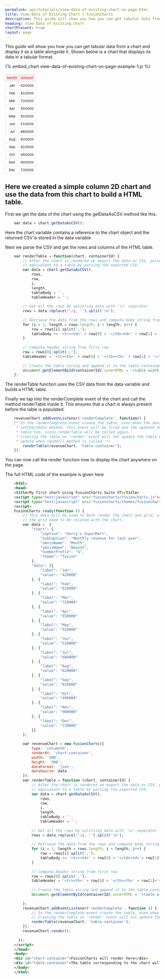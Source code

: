```yaml
---
permalink: api/tutorials/view-data-of-existing-chart-on-page.html
title: View Data of Existing Chart | FusionCharts
description: This guide will show you how you can get tabular data from a chart and display it as a table alongside it.
heading: View Data of Existing Chart
chartPresent: true
layout: page
---
```


This guide will show you how you can get tabular data from a chart and display it as a table alongside it. Shown below is a chart that displays its data in a tabular format.

{% embed_chart view-data-of-existing-chart-on-page-example-1.js %}

<table>
<tr><td style="padding:5px; text-align:center; border:1px solid #e7e7e7; background-color:#f0f0f0; font-size:11px; color:#ff0000">Month</td><td style="padding:5px; text-align:center; border:1px solid #e7e7e7; background-color:#f0f0f0; font-size:11px; color:#ff0000">Amount
</td></tr><tr><td style="padding:5px; text-align:center; border:1px solid #e7e7e7; background-color:##F5F5F5; font-size:11px;">Jan</td><td style="padding:5px; text-align:center; border:1px solid #e7e7e7; background-color:##F5F5F5; font-size:11px;">420000
</td></tr><tr><td style="padding:5px; text-align:center; border:1px solid #e7e7e7; background-color:##F5F5F5; font-size:11px;">Feb</td><td style="padding:5px; text-align:center; border:1px solid #e7e7e7; background-color:##F5F5F5; font-size:11px;">810000
</td></tr><tr><td style="padding:5px; text-align:center; border:1px solid #e7e7e7; background-color:##F5F5F5; font-size:11px;">Mar</td><td style="padding:5px; text-align:center; border:1px solid #e7e7e7; background-color:##F5F5F5; font-size:11px;">720000
</td></tr><tr><td style="padding:5px; text-align:center; border:1px solid #e7e7e7; background-color:##F5F5F5; font-size:11px;">Apr</td><td style="padding:5px; text-align:center; border:1px solid #e7e7e7; background-color:##F5F5F5; font-size:11px;">550000
</td></tr><tr><td style="padding:5px; text-align:center; border:1px solid #e7e7e7; background-color:##F5F5F5; font-size:11px;">May</td><td style="padding:5px; text-align:center; border:1px solid #e7e7e7; background-color:##F5F5F5; font-size:11px;">910000
</td></tr><tr><td style="padding:5px; text-align:center; border:1px solid #e7e7e7; background-color:##F5F5F5; font-size:11px;">Jun</td><td style="padding:5px; text-align:center; border:1px solid #e7e7e7; background-color:##F5F5F5; font-size:11px;">510000
</td></tr><tr><td style="padding:5px; text-align:center; border:1px solid #e7e7e7; background-color:##F5F5F5; font-size:11px;">Jul</td><td style="padding:5px; text-align:center; border:1px solid #e7e7e7; background-color:##F5F5F5; font-size:11px;">680000
</td></tr><tr><td style="padding:5px; text-align:center; border:1px solid #e7e7e7; background-color:##F5F5F5; font-size:11px;">Aug</td><td style="padding:5px; text-align:center; border:1px solid #e7e7e7; background-color:##F5F5F5; font-size:11px;">620000
</td></tr><tr><td style="padding:5px; text-align:center; border:1px solid #e7e7e7; background-color:##F5F5F5; font-size:11px;">Sep</td><td style="padding:5px; text-align:center; border:1px solid #e7e7e7; background-color:##F5F5F5; font-size:11px;">610000
</td></tr><tr><td style="padding:5px; text-align:center; border:1px solid #e7e7e7; background-color:##F5F5F5; font-size:11px;">Oct</td><td style="padding:5px; text-align:center; border:1px solid #e7e7e7; background-color:##F5F5F5; font-size:11px;">490000
</td></tr><tr><td style="padding:5px; text-align:center; border:1px solid #e7e7e7; background-color:##F5F5F5; font-size:11px;">Nov</td><td style="padding:5px; text-align:center; border:1px solid #e7e7e7; background-color:##F5F5F5; font-size:11px;">900000
</td></tr><tr><td style="padding:5px; text-align:center; border:1px solid #e7e7e7; background-color:##F5F5F5; font-size:11px;">Dec</td><td style="padding:5px; text-align:center; border:1px solid #e7e7e7; background-color:##F5F5F5; font-size:11px;">730000</td></tr>
</table>


## Here we created a simple column 2D chart and use the data from this chart to build a HTML table.

First we get the data of the chart using the getDataAsCSV method like this.

```javascript
	var data = chart.getDataAsCSV(); 
```

Here the chart variable contains a reference to the chart object and the returned CSV is stored in the data variable

Next we parse the CSV and get the rows and columns of the HTML table.


```javascript
	var renderTable = function(chart, containerId) {
	    // After the chart is rendered we export the data as CSV, parse it and then create a markup
	    // equivalent to a table by parsing the exported CSV.
	    var data = chart.getDataAsCSV(),
	        rows,
	        row,
	        i,
	        length,
	        tableBody = '',
	        tableHeader = '';
	 
	    // Get all the rows by splitting data with '\n' seperator
	    rows = data.replace(/"/g, '').split('\n');
	 
	    // Retrieve the data from the rows and compute body string from the data rows
	    for (i = 1, length = rows.length; i < length; i++) {
	        row = rows[i].split(',');
	        tableBody += '<tr><td>' + row[0] + '</td><td>' + row[1] + '</td></tr>';
	    }
	 
	    // Compute header string from first row
	    row = rows[0].split(',');
	    tableHeader = '<tr><th>' + row[0] + '</th><th>' + row[1] + '</th></tr>';
	 
	    // Create the table string and append it to the table container
	    document.getElementById(containerId).innerHTML = '<table width ="500px;"><tbody>' + tableHeader + tableBody + '</tbody</table>';
	};
```


The renderTable function uses the CSV data from the data variable and builds a HTML table.

Finally we tap into the renderComplete event of the chart and call the method renderTable inside it. This ensures that a chart is always present before the table is populated.


```javascript
	revenueChart.addEventListener('renderComplete', function() {
    /* In the renderComplete event create the table, even when the data is updated by calling
     * setChartData method, this event will be fired and the updated data will reflect in the
     * table too, since renderTable will be called again.
     * Creating the table on 'render' event will not update the table everytime, it will only
     * update when render() method is called. */
	    renderTable(revenueChart, 'table-container');
	});
```


You can now call the render function now to display the chart anywhere on the page.

The full HTML code of the example is given here


```html
	<html>
	<head>
	<title>My first chart using FusionCharts Suite XT</title>
	<script type="text/javascript" src="fusioncharts/fusioncharts.js"></script>
	<script type="text/javascript" src="fusioncharts/themes/fusioncharts.theme.fusion.js"></script>
	<script>
	FusionCharts.ready(function () {
	    // This data will be used to both render the chart and grid, since
	    // the grid need to be related with the chart.
	    var data =  {
	        "chart": {
	            "caption": "Harry's SuperMart",
	            "subCaption": "Monthly revenue for last year",
	            "xAxisName": "Month",
	            "yAxisName": "Amount",
	            "numberPrefix": "$",
	            "theme": "fusion"
	        },
	        "data": [{
	            "label": "Jan",
	            "value": "420000"
	        }, {
	            "label": "Feb",
	            "value": "810000"
	        }, {
	            "label": "Mar",
	            "value": "720000"
	        }, {
	            "label": "Apr",
	            "value": "550000"
	        }, {
	            "label": "May",
	            "value": "910000"
	        }, {
	            "label": "Jun",
	            "value": "510000"
	        }, {
	            "label": "Jul",
	            "value": "680000"
	        }, {
	            "label": "Aug",
	            "value": "620000"
	        }, {
	            "label": "Sep",
	            "value": "610000"
	        }, {
	            "label": "Oct",
	            "value": "490000"
	        }, {
	            "label": "Nov",
	            "value": "900000"
	        }, {
	            "label": "Dec",
	            "value": "730000"
	        }]
	    };
	 
	    var revenueChart = new FusionCharts({
	        type: 'column2d',
	        renderAt: 'chart-container',
	        width: '500',
	        height: '300',
	        dataFormat: 'json',
	        dataSource: data
	    });
	    var renderTable = function (chart, containerId) {
	        // After the chart is rendered we export the data as CSV, parse it and then create a markup
	        // equivalent to a table by parsing the exported CSV.
	        var data = chart.getDataAsCSV(),
	            rows,
	            row,
	            i,
	            length,
	            tableBody = '',
	            tableHeader = '';
	 
	        // Get all the rows by splitting data with '\n' seperator
	        rows = data.replace(/"/g, '').split('\n');
	 
	        // Retrieve the data from the rows and compute body string from the data rows
	        for (i = 1, length = rows.length; i < length; i++) {
	            row = rows[i].split(',');
	            tableBody += '<tr><td>' + row[0] + '</td><td>'+ row[1]+'</td></tr>' ;
	        }
	 
	        // Compute header string from first row
	        row = rows[0].split(',');
	        tableHeader = '<tr><th>' + row[0] + '</th><th>' + row[1]+'</th></tr>' ;
	 
	        // Create the table string and append it to the table container
	        document.getElementById(containerId).innerHTML = '<table width ="500px;"><tbody>'+tableHeader+tableBody+'</tbody</table>';
	 
	    };
	    revenueChart.addEventListener('renderComplete', function () {
	        // In the renderComplete event create the table, even when the data is updated by calling setChartData method, this event will be fired and the updated data will reflect in the table too, since renderTable will be called again.
	        // Creating the table on 'render' event will not update the table everytime, it will only update when render() method is called.
	        renderTable(revenueChart, 'table-container');
	    });
	    revenueChart.render();
	 
	  });
	</script>
	</head>
	<body>
	<div id="chart-container">FusionCharts will render here</div>
	<div id="table-container">The table corresponding to the chart will render here</div>
	</body>
	</html>
```

